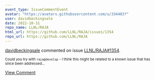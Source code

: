 ```yaml
---
event_type: IssueCommentEvent
avatar: "https://avatars.githubusercontent.com/u/334483?"
user: davidbeckingsale
date: 2022-10-31
repo_name: LLNL/RAJA
html_url: https://github.com/LLNL/RAJA/issues/1354
repo_url: https://github.com/LLNL/RAJA
---
```


<a href='https://github.com/davidbeckingsale' target='_blank'>davidbeckingsale</a> commented on issue <a href='https://github.com/LLNL/RAJA/issues/1354' target='_blank'>LLNL/RAJA#1354</a>.

<small>Could you try with `raja@develop` - I think this might be related to a known issue that has since been addressed...</small>

<a href='https://github.com/LLNL/RAJA/issues/1354' target='_blank'>View Comment</a>